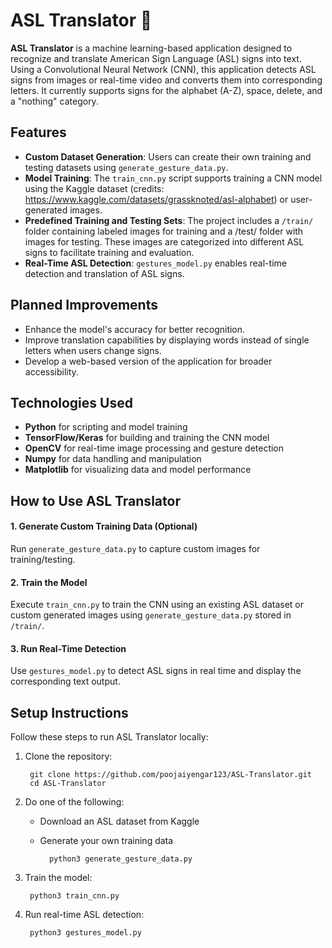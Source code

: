 # ASL Translator 🤟

**ASL Translator** is a machine learning-based application designed to recognize and translate American Sign Language (ASL) signs into text. Using a Convolutional Neural Network (CNN), this application detects ASL signs from images or real-time video and converts them into corresponding letters. It currently supports signs for the alphabet (A-Z), space, delete, and a "nothing" category. 

## Features

* **Custom Dataset Generation**: Users can create their own training and testing datasets using `generate_gesture_data.py`.
* **Model Training**: The `train_cnn.py` script supports training a CNN model using the Kaggle dataset (credits: https://www.kaggle.com/datasets/grassknoted/asl-alphabet) or user-generated images. 
* **Predefined Training and Testing Sets**: The project includes a `/train/` folder containing labeled images for training and a /test/ folder with images for testing. These images are categorized into different ASL signs to facilitate training and evaluation. 
* **Real-Time ASL Detection**: `gestures_model.py` enables real-time detection and translation of ASL signs. 

## Planned Improvements 

* Enhance the model's accuracy for better recognition. 
* Improve translation capabilities by displaying words instead of single letters when users change signs. 
* Develop a web-based version of the application for broader accessibility.

## Technologies Used

* **Python** for scripting and model training 
* **TensorFlow/Keras** for building and training the CNN model
* **OpenCV** for real-time image processing and gesture detection 
* **Numpy** for data handling and manipulation 
* **Matplotlib** for visualizing data and model performance 

## How to Use ASL Translator

#### 1. Generate Custom Training Data (Optional)
Run `generate_gesture_data.py` to capture custom images for training/testing. 

#### 2. Train the Model
Execute `train_cnn.py` to train the CNN using an existing ASL dataset or custom generated images using `generate_gesture_data.py` stored in `/train/`.

#### 3. Run Real-Time Detection 
Use `gestures_model.py` to detect ASL signs in real time and display the corresponding text output. 

## Setup Instructions 

Follow these steps to run ASL Translator locally: 

1. Clone the repository:

        git clone https://github.com/poojaiyengar123/ASL-Translator.git
        cd ASL-Translator

2. Do one of the following: 

    * Download an ASL dataset from Kaggle 
    * Generate your own training data

            python3 generate_gesture_data.py

3. Train the model:

        python3 train_cnn.py

4. Run real-time ASL detection: 

        python3 gestures_model.py